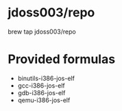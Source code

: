 # jdoss003/repo
   brew tap jdoss003/repo
# Provided formulas
* binutils-i386-jos-elf
* gcc-i386-jos-elf
* gdb-i386-jos-elf
* qemu-i386-jos-elf
